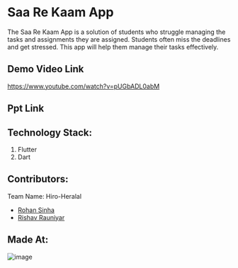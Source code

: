 # Saa Re Kaam App

The Saa Re Kaam App is a solution of students who struggle managing the tasks and assignments they are assigned. Students often miss the deadlines and get stressed. This app will help them manage their tasks effectively.

## Demo Video Link
https://www.youtube.com/watch?v=pUGbADL0abM

## Ppt Link

## Technology Stack:
  1) Flutter
  2) Dart  

## Contributors:

Team Name: Hiro-Heralal

* [Rohan Sinha](https://github.com/)
* [Rishav Rauniyar](https://github.com/)

## Made At:
![image](https://user-images.githubusercontent.com/60813267/114283909-11c1ef80-9a6c-11eb-9858-dd74c4bad297.png)

